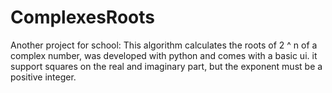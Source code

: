 # ComplexesRoots
Another project for school:
This algorithm calculates the roots of 2 ^ n of a complex number, was developed with python and comes with a basic ui.
it support squares on the real and imaginary part, but the exponent must be a positive integer.
